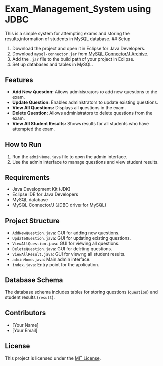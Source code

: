 # Exam_Management_System using JDBC

<p>This is a simple system for attempting exams and storing the results,information of students in MySQL database.
## Setup

1. Download the project and open it in Eclipse for Java Developers.
2. Download `mysql-connector.jar` from [MySQL Connector/J Archive](https://downloads.mysql.com/archives/c-j/).
3. Add the `.jar` file to the build path of your project in Eclipse.
4. Set up databases and tables in MySQL.

## Features

- **Add New Question:** Allows administrators to add new questions to the exam.
- **Update Question:** Enables administrators to update existing questions.
- **View All Questions:** Displays all questions in the exam.
- **Delete Question:** Allows administrators to delete questions from the exam.
- **View All Student Results:** Shows results for all students who have attempted the exam.

## How to Run

1. Run the `adminHome.java` file to open the admin interface.
2. Use the admin interface to manage questions and view student results.

## Requirements

- Java Development Kit (JDK)
- Eclipse IDE for Java Developers
- MySQL database
- MySQL Connector/J (JDBC driver for MySQL)

## Project Structure

- `AddNewQuestion.java`: GUI for adding new questions.
- `UpdateQuestion.java`: GUI for updating existing questions.
- `ViewAllQuestion.java`: GUI for viewing all questions.
- `DeleteQuestion.java`: GUI for deleting questions.
- `ViewAllResult.java`: GUI for viewing all student results.
- `adminHome.java`: Main admin interface.
- `index.java`: Entry point for the application.

## Database Schema

The database schema includes tables for storing questions (`question`) and student results (`result`).

## Contributors

- [Your Name]
- [Your Email]

## License

This project is licensed under the [MIT License](LICENSE).
